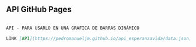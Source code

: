 ## API GitHub Pages

```markdown

API - PARA USARLO EN UNA GRAFICA DE BARRAS DINÁMICO

LINK [API](https://pedromanueljm.github.io/api_esperanzavida/data.json)

```

